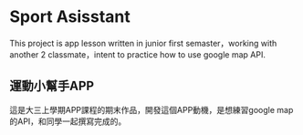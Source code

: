 Sport Asisstant
===================
This project is app lesson written in junior first semaster，working with another 2 classmate，intent to 
practice how to use google map API.

運動小幫手APP
-------------------
這是大三上學期APP課程的期末作品，開發這個APP動機，是想練習google map
的API，和同學一起撰寫完成的。 
